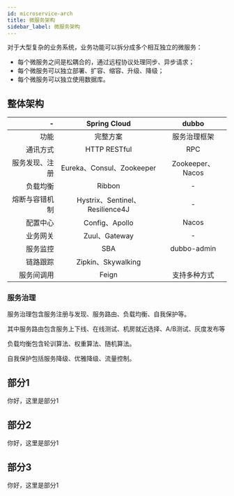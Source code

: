```yaml
---
id: microservice-arch
title: 微服务架构
sidebar_label: 微服务架构
---
```


对于大型复杂的业务系统，业务功能可以拆分成多个相互独立的微服务：

* 每个微服务之间是松耦合的，通过远程协议处理同步、异步请求；
* 每个微服务可以独立部署、扩容、缩容、升级、降级；
* 每个微服务可以独立使用数据库。

## 整体架构

-|Spring Cloud|dubbo
---:|:----:|:----:|
功能|完整方案|服务治理框架|
通讯方式|HTTP RESTful| RPC |
服务发现、注册|Eureka、Consul、Zookeeper|Zookeeper、Nacos|
负载均衡|Ribbon|-|
熔断与容错机制|Hystrix、Sentinel、Resilience4J|-|
配置中心|Config、Apollo|Nacos|
业务网关|Zuul、Gateway|-|
服务监控|SBA|dubbo-admin|
链路跟踪|Zipkin、Skywalking||
服务间调用|Feign|支持多种方式|

### 服务治理

服务治理包含服务注册与发现、服务路由、负载均衡、自我保护等。

其中服务路由包含服务上下线、在线测试、机房就近选择、A/B测试、灰度发布等

负载均衡包含轮训算法、权重算法、随机算法。

自我保护包括服务降级、优雅降级、流量控制。

## 部分1

你好，这里是部分1

## 部分2

你好，这里是部分1

## 部分3

你好，这里是部分1